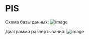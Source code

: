 # PIS

Cхема базы данных:
![image](https://github.com/SianLyte/PIS/assets/99135470/d7c429d5-1554-48c9-a2fe-8ff82a2c2953)

Диаграмма развертывания:
![image](https://github.com/SianLyte/PIS/assets/115467358/1ddaff25-d4ae-4bf5-aaa7-401755c4c9bb)

